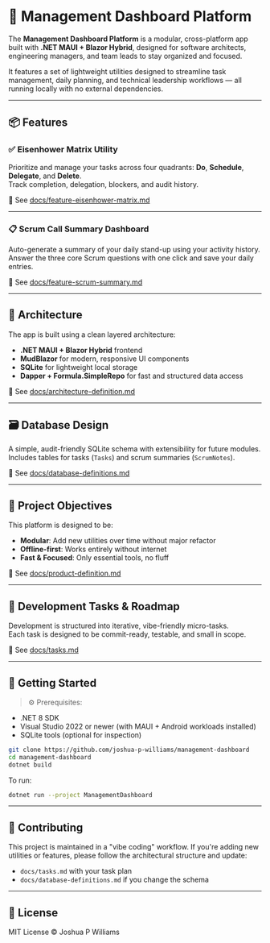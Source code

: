 
# 🧭 Management Dashboard Platform

The **Management Dashboard Platform** is a modular, cross-platform app built with **.NET MAUI + Blazor Hybrid**, designed for software architects, engineering managers, and team leads to stay organized and focused.

It features a set of lightweight utilities designed to streamline task management, daily planning, and technical leadership workflows — all running locally with no external dependencies.

---

## 📦 Features

### ✅ Eisenhower Matrix Utility
Prioritize and manage your tasks across four quadrants: **Do**, **Schedule**, **Delegate**, and **Delete**.  
Track completion, delegation, blockers, and audit history.

📄 See [docs/feature-eisenhower-matrix.md](docs/feature-eisenhower-matrix.md)

---

### 📋 Scrum Call Summary Dashboard
Auto-generate a summary of your daily stand-up using your activity history.  
Answer the three core Scrum questions with one click and save your daily entries.

📄 See [docs/feature-scrum-summary.md](docs/feature-scrum-summary.md)

---

## 🧱 Architecture

The app is built using a clean layered architecture:
- **.NET MAUI + Blazor Hybrid** frontend
- **MudBlazor** for modern, responsive UI components
- **SQLite** for lightweight local storage
- **Dapper + Formula.SimpleRepo** for fast and structured data access

📄 See [docs/architecture-definition.md](docs/architecture-definition.md)

---

## 🗃️ Database Design

A simple, audit-friendly SQLite schema with extensibility for future modules.  
Includes tables for tasks (`Tasks`) and scrum summaries (`ScrumNotes`).

📄 See [docs/database-definitions.md](docs/database-definitions.md)

---

## 📌 Project Objectives

This platform is designed to be:
- **Modular**: Add new utilities over time without major refactor
- **Offline-first**: Works entirely without internet
- **Fast & Focused**: Only essential tools, no fluff

📄 See [docs/product-definition.md](docs/product-definition.md)

---

## 🧩 Development Tasks & Roadmap

Development is structured into iterative, vibe-friendly micro-tasks.  
Each task is designed to be commit-ready, testable, and small in scope.

📄 See [docs/tasks.md](docs/tasks.md)

---

## 🚀 Getting Started

> ⚙️ Prerequisites:
- .NET 8 SDK
- Visual Studio 2022 or newer (with MAUI + Android workloads installed)
- SQLite tools (optional for inspection)

```bash
git clone https://github.com/joshua-p-williams/management-dashboard
cd management-dashboard
dotnet build
```

To run:
```bash
dotnet run --project ManagementDashboard
```

---

## 💬 Contributing

This project is maintained in a "vibe coding" workflow. If you're adding new utilities or features, please follow the architectural structure and update:
- `docs/tasks.md` with your task plan
- `docs/database-definitions.md` if you change the schema

---

## 📄 License

MIT License © Joshua P Williams
